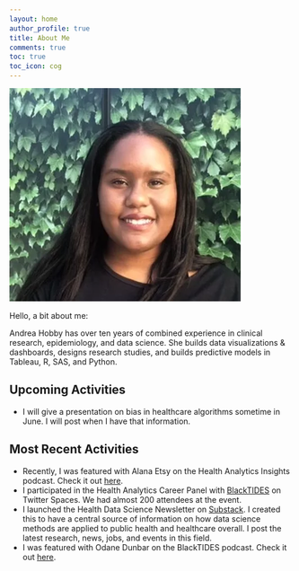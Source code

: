 ```yaml
---
layout: home
author_profile: true
title: About Me
comments: true
toc: true
toc_icon: cog
---
```


![image tooltip here](/images/hoyaahobby_edited.webp)


Hello, a bit about me:


Andrea Hobby has over ten years of combined experience in clinical research, epidemiology, and data science. She builds data visualizations & dashboards, designs research studies, and  builds predictive models in Tableau, R, SAS, and Python.


## Upcoming Activities
- I will give a presentation on bias in healthcare algorithms sometime in June. I will post when I have that information. 

## Most Recent Activities

- Recently, I was featured with Alana Etsy on the Health Analytics Insights podcast. Check it out [here](https://podcasts.apple.com/us/podcast/what-does-a-career-in-public-health-and-data/id1532794445?i=1000559328427).
- I participated in the Health Analytics Career Panel with [BlackTIDES](https://twitter.com/BlackTIDES1) on Twitter Spaces. We had almost 200 attendees at the event.
- I launched the Health Data Science Newsletter on [Substack](https://healthdatascience.substack.com/). I created this to have a central source of information on how data science methods are applied to public health and healthcare overall. I post the latest research, news, jobs, and events in this field. 
- I was featured with Odane Dunbar on the BlackTIDES podcast. Check it out [here](https://open.spotify.com/episode/0xuL7yHq1H4EU998q9FnEx).
